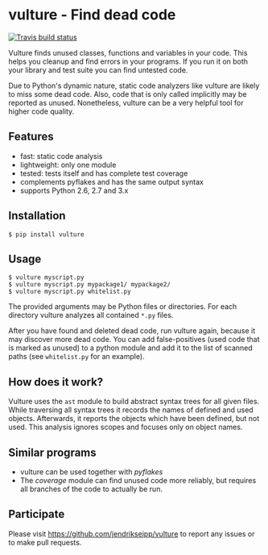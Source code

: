 vulture - Find dead code
========================

[![Travis build status](https://travis-ci.org/jendrikseipp/vulture.svg?branch=master)](https://travis-ci.org/jendrikseipp/vulture)

Vulture finds unused classes, functions and variables in your code.
This helps you cleanup and find errors in your programs. If you run it
on both your library and test suite you can find untested code.

Due to Python's dynamic nature, static code analyzers like vulture are
likely to miss some dead code. Also, code that is only called
implicitly may be reported as unused. Nonetheless, vulture can be a
very helpful tool for higher code quality.


Features
--------

* fast: static code analysis
* lightweight: only one module
* tested: tests itself and has complete test coverage
* complements pyflakes and has the same output syntax
* supports Python 2.6, 2.7 and 3.x


Installation
------------

    $ pip install vulture


Usage
-----

    $ vulture myscript.py
    $ vulture myscript.py mypackage1/ mypackage2/
    $ vulture myscript.py whitelist.py

The provided arguments may be Python files or directories. For each
directory vulture analyzes all contained `*.py` files.

After you have found and deleted dead code, run vulture again, because
it may discover more dead code. You can add false-positives (used code
that is marked as unused) to a python module and add it to the list of
scanned paths (see ``whitelist.py`` for an example).


How does it work?
-----------------

Vulture uses the ``ast`` module to build abstract syntax trees for all
given files. While traversing all syntax trees it records the names of
defined and used objects. Afterwards, it reports the objects which have
been defined, but not used. This analysis ignores scopes and focuses
only on object names.


Similar programs
----------------

* vulture can be used together with *pyflakes*
* The *coverage* module can find unused code more reliably, but requires
  all branches of the code to actually be run.


Participate
-----------

Please visit https://github.com/jendrikseipp/vulture to report any 
issues or to make pull requests.
